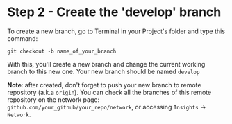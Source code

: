 # Step 2 - Create the 'develop' branch

To create a new branch, go to Terminal in your Project's folder and type this command:

```batch
git checkout -b name_of_your_branch
```

With this, you'll create a new branch and change the current working branch to this new one. Your new branch should be named `develop`

**Note**: after created, don't forget to push your new branch to remote repository (a.k.a `origin`). You can check all the branches of this remote repository on the network page: `github.com/your_github/your_repo/network`, or accessing `Insights` -> `Network`.
